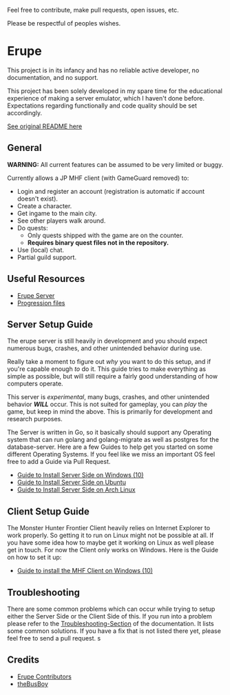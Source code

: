 Feel free to contribute, make pull requests, open issues, etc. 

Please be respectful of peoples wishes. 

# Erupe
This project is in its infancy and has no reliable active developer, no documentation, and no support.

This project has been solely developed in my spare time for the educational experience of making a server emulator, which I haven't done before. Expectations regarding functionally and code quality should be set accordingly.

[See original README here](./docs/ErupeServer.README.md)

## General
**WARNING:** All current features can be assumed to be very limited or buggy.

Currently allows a JP MHF client (with GameGuard removed) to:
- Login and register an account (registration is automatic if account doesn't exist).
- Create a character.
- Get ingame to the main city.
- See other players walk around.
- Do quests:
    - Only quests shipped with the game are on the counter.
    - **Requires binary quest files not in the repository.**
- Use (local) chat.
- Partial guild support.

## Useful Resources
- [Erupe Server](https://github.com/ricochhet/Erupe)
- [Progression files](https://archive.org/details/mhfz_progression)

## Server Setup Guide
The erupe server is still heavily in development and you should expect numerous bugs, crashes, and other unintended behavior during use.

Really take a moment to figure out *why* you want to do this setup, and if you're capable enough *to* do it. This guide tries to make everything as simple as possible, but will still require a fairly good understanding of how computers operate. 

This server is *experimental*, many bugs, crashes, and other unintended behavior ***WILL*** occur. This is not suited for gameplay, you can *play* the game, but keep in mind the above. This is primarily for development and research purposes. 

The Server is written in Go, so it basically should support any Operating system that can run golang and golang-migrate as well as postgres for the database-server. Here are a few Guides to help get you started on some different Operating Systems. If you feel like we miss an important OS feel free to add a Guide via Pull Request.

- [Guide to Install Server Side on Windows (10)](./docs/Windows-Server-Install.md)
- [Guide to Install Server Side on Ubuntu](./docs/Ubuntu-Server-Install.md)
- [Guide to Install Server Side on Arch Linux](./docs/Arch-Server-Install.md)

## Client Setup Guide

The Monster Hunter Frontier Client heavily relies on Internet Explorer to work properly. So getting it to run on Linux might not be possible at all. If you have some idea how to maybe get it working on Linux as well please get in touch. For now the Client only works on Windows. Here is the Guide on how to set it up:

- [Guide to install the MHF Client on Windows (10)](./docs/Windows-Client-Install.md)

## Troubleshooting

There are some common problems which can occur while trying to setup either the Server Side or the Client Side of this. If you run into a problem please refer to the [Troubleshooting-Section](./docs/Troubleshooting.md) of the documentation. It lists some common solutions. If you have a fix that is not listed there yet, please feel free to send a pull request.
s
## Credits
- [Erupe Contributors](https://github.com/ErupeServer/Erupe)
- [theBusBoy](https://github.com/theBusBoy)
